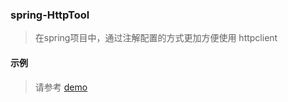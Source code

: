 ### spring-HttpTool

> 在spring项目中，通过注解配置的方式更加方便使用 httpclient

#### 示例
> 请参考 [demo](./src/main/java/demo/spring)
> 


